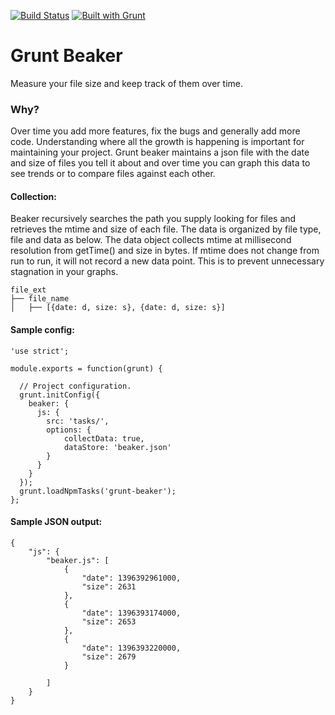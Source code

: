 [![Build Status](https://travis-ci.org/kmulvey/grunt-beaker.svg?branch=master)](https://travis-ci.org/kmulvey/grunt-beaker)
[![Built with Grunt](https://cdn.gruntjs.com/builtwith.png)](http://gruntjs.com/)

Grunt Beaker
==========

Measure your file size and keep track of them over time.


### Why?

Over time you add more features, fix the bugs and generally add more code.  Understanding where all the growth is happening is important for maintaining your project. Grunt beaker maintains a json file with the date and size of files you tell it about and over time you can graph this data to see trends or to compare files against each other. 

#### Collection:
Beaker recursively searches the path you supply looking for files and retrieves the mtime and size of each file.  The data is organized by file type, file and data as below. The data object collects mtime at millisecond resolution from getTime() and size in bytes. If mtime does not change from run to run, it will not record a new data point. This is to prevent unnecessary stagnation in your graphs.

```
file_ext
├── file_name
│   ├── [{date: d, size: s}, {date: d, size: s}] 
```



#### Sample config:

```
'use strict';

module.exports = function(grunt) {

  // Project configuration.
  grunt.initConfig({
    beaker: {
      js: {
        src: 'tasks/',
        options: {
			collectData: true,
			dataStore: 'beaker.json'
        }
      }
    }
  });
  grunt.loadNpmTasks('grunt-beaker');
};

```



#### Sample JSON output:

```
{
    "js": {
        "beaker.js": [
            {
                "date": 1396392961000,
                "size": 2631
            },
            {
                "date": 1396393174000,
                "size": 2653
            },
            {
                "date": 1396393220000,
                "size": 2679
            }
            
        ]
    }
}
```
